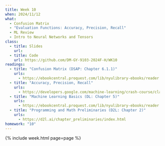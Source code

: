```yaml
---
title: Week 10
when: 2024/11/12
what:
  - Confusion Matrix
  - "Evaluation Functions: Accuracy, Precision, Recall"
  - ML Review
  - Intro to Neural Networks and Tensors
class:
  - title: Slides
    url: 
  - title: Code
    url: https://github.com/DM-GY-9103-2024F-H/WK10
readings:
  - title: "Confusion Matrix (DSAP: Chapter 6.1.1)"
    urls:
      - https://ebookcentral.proquest.com/lib/nyulibrary-ebooks/reader.action?docID=5264120&ppg=235
  - title: "Accuracy, Precision, Recall"
    urls:
      - https://developers.google.com/machine-learning/crash-course/classification/accuracy-precision-recall
  - title: "Machine Learning Basics (DL: Chapter 5)"
    urls:
      - https://ebookcentral.proquest.com/lib/nyulibrary-ebooks/reader.action?docID=6287197&ppg=109
  - title: "Programming and Math Preliminaries (D2L: Chapter 2)"
    urls:
      - https://d2l.ai/chapter_preliminaries/index.html
homework: "10"
---
```

{% include week.html page=page %}
